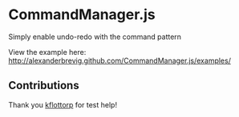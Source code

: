 CommandManager.js
=================

Simply enable undo-redo with the command pattern

View the example here: http://alexanderbrevig.github.com/CommandManager.js/examples/



Contributions
-------------

Thank you [kflottorp](https://github.com/kflottorp) for test help!